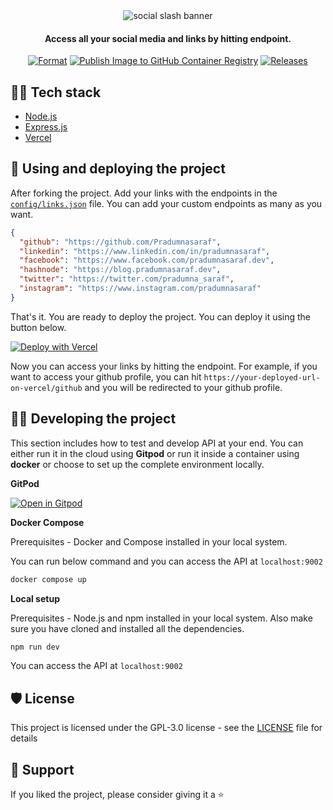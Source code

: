<div align="center">

<img src="https://user-images.githubusercontent.com/51878265/218109696-cf037ad4-87a4-4866-9df3-de7422c96b95.png" alt = "social slash banner">

<h4>Access all your social media and links by hitting endpoint.</h4>

[![Format](https://github.com/Pradumnasaraf/SocialSlash/actions/workflows/prettier.yml/badge.svg)](https://github.com/Pradumnasaraf/SocialSlash/actions/workflows/prettier.yml) [![Publish Image to GitHub Container Registry](https://github.com/Pradumnasaraf/SocialSlash/actions/workflows/publish-ghcr.yml/badge.svg)](https://github.com/Pradumnasaraf/SocialSlash/actions/workflows/publish-ghcr.yml) [![Releases](https://github.com/Pradumnasaraf/SocialSlash/actions/workflows/releases.yml/badge.svg)](https://github.com/Pradumnasaraf/SocialSlash/actions/workflows/releases.yml)

</div>

## 👨‍💻 Tech stack

- [Node.js](https://nodejs.org/en/)
- [Express.js](https://expressjs.com/)
- [Vercel](https://vercel.com/)

## 🚀 Using and deploying the project

After forking the project. Add your links with the endpoints in the [`config/links.json`](/config/links.json) file. You can add your custom endpoints as many as you want.

```json
{
  "github": "https://github.com/Pradumnasaraf",
  "linkedin": "https://www.linkedin.com/in/pradumnasaraf",
  "facebook": "https://www.facebook.com/pradumnasaraf.dev",
  "hashnode": "https://blog.pradumnasaraf.dev",
  "twitter": "https://twitter.com/pradumna_saraf",
  "instagram": "https://www.instagram.com/pradumnasaraf"
}
```

That's it. You are ready to deploy the project. You can deploy it using the button below.

[![Deploy with Vercel](https://vercel.com/button)](https://vercel.com/new/clone?repository-url=https%3A%2F%2Fgithub.com%2FPradumnasaraf%2FSocialSlash)

Now you can access your links by hitting the endpoint. For example, if you want to access your github profile, you can hit `https://your-deployed-url-on-vercel/github` and you will be redirected to your github profile.

## 👨‍💻 Developing the project

This section includes how to test and develop API at your end. You can either run it in the cloud using **Gitpod** or run it inside a container using **docker** or choose to set up the complete environment locally.

**GitPod**

[![Open in Gitpod](https://gitpod.io/button/open-in-gitpod.svg)](https://gitpod.io/#https://github.com/Pradumnasaraf/SocialSlash)

**Docker Compose**

Prerequisites - Docker and Compose installed in your local system.

You can run below command and you can access the API at `localhost:9002`

```bash
docker compose up
```

**Local setup**

Prerequisites - Node.js and npm installed in your local system. Also make sure you have cloned and installed all the dependencies.

```js
npm run dev
```

You can access the API at `localhost:9002`

## 🛡️ License

This project is licensed under the GPL-3.0 license - see the [LICENSE](LICENSE) file for details

## 🤝 Support

If you liked the project, please consider giving it a ⭐️
